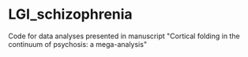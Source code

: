 # LGI_schizophrenia
Code for data analyses presented in manuscript "Cortical folding in the continuum of psychosis: a mega-analysis"
